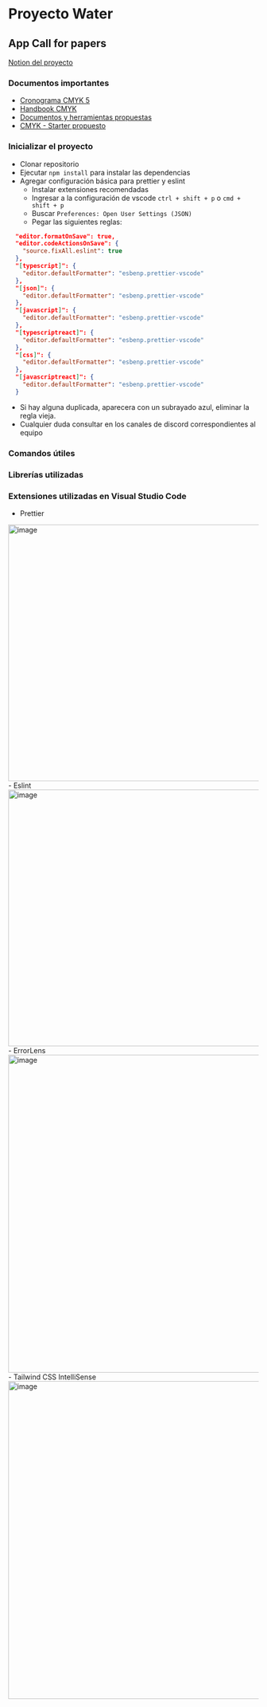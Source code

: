# Proyecto Water

## App Call for papers

[Notion del proyecto](https://www.notion.so/hifrontendcafe/App-Call-for-papers-e750b95638db430a9cd9c4c890ae63e6)

### Documentos importantes

- [Cronograma CMYK 5](https://www.notion.so/hifrontendcafe/Cronograma-CMYK-5-a07d7a873d884b5daa0299f948612e1c)
- [Handbook CMYK](https://servicedsgnclub.notion.site/servicedsgnclub/Handbook-CMYK-5-05e7d829e637488e92bda596d2ae365d)
- [Documentos y herramientas propuestas](https://hifrontendcafe.notion.site/Documentos-tiles-0f06b1283c2443e3a8edec08eaf2c8fc)
- [CMYK - Starter propuesto](https://github.com/rolivencia/cmyk-5-starter)

### Inicializar el proyecto

- Clonar repositorio
- Ejecutar `npm install` para instalar las dependencias
- Agregar configuración básica para prettier y eslint
  - Instalar extensiones recomendadas
  - Ingresar a la configuración de vscode `ctrl + shift + p` o `cmd + shift + p`
  - Buscar `Preferences: Open User Settings (JSON)`
  - Pegar las siguientes reglas: 
```json
  "editor.formatOnSave": true,
  "editor.codeActionsOnSave": {
    "source.fixAll.eslint": true
  },
  "[typescript]": {
    "editor.defaultFormatter": "esbenp.prettier-vscode"
  },
  "[json]": {
    "editor.defaultFormatter": "esbenp.prettier-vscode"
  },
  "[javascript]": {
    "editor.defaultFormatter": "esbenp.prettier-vscode"
  },
  "[typescriptreact]": {
    "editor.defaultFormatter": "esbenp.prettier-vscode"
  },
  "[css]": {
    "editor.defaultFormatter": "esbenp.prettier-vscode"
  },
  "[javascriptreact]": {
    "editor.defaultFormatter": "esbenp.prettier-vscode"
  }
```
  - Si hay alguna duplicada, aparecera con un subrayado azul, eliminar la regla vieja.
  - Cualquier duda consultar en los canales de discord correspondientes al equipo

### Comandos útiles

### Librerías utilizadas

### Extensiones utilizadas en Visual Studio Code
- Prettier 
<img width="515" alt="image" src="https://user-images.githubusercontent.com/38388588/183514332-dc8fa5b3-bdce-4cbf-a1a2-ad1ca9c7d612.png">
- Eslint
<img width="515" alt="image" src="https://user-images.githubusercontent.com/38388588/183516938-19699e4c-934c-487b-b166-e1e48d62639f.png">
- ErrorLens
<img width="638" alt="image" src="https://user-images.githubusercontent.com/38388588/183519331-53546449-82d0-4d64-9a5c-ecc24074165a.png">
- Tailwind CSS IntelliSense
<img width="638" alt="image" src="https://user-images.githubusercontent.com/38388588/183519369-c5d2d390-e3e9-4fb4-9f37-eadc9887519a.png">

